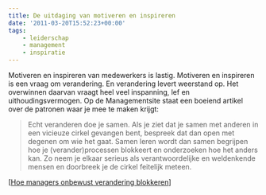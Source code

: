 ```yaml
---
title: De uitdaging van motiveren en inspireren
date: '2011-03-20T15:52:23+00:00'
tags:
    - leiderschap
    - management
    - inspiratie
---
```

Motiveren en inspireren van medewerkers is lastig. Motiveren en inspireren is een vraag om verandering. En verandering levert weerstand op. Het overwinnen daarvan vraagt heel veel inspanning, lef en uithoudingsvermogen. Op de Managementsite staat een boeiend artikel over de patronen waar je mee te maken krijgt:

> Echt veranderen doe je samen. Als je ziet dat je samen met anderen in een vicieuze cirkel gevangen bent, bespreek dat dan open met degenen om wie het gaat. Samen leren wordt dan samen begrijpen hoe je (verander)processen blokkeert en onderzoeken hoe het anders kan. Zo neem je elkaar serieus als verantwoordelijke en weldenkende mensen en doorbreek je de cirkel feitelijk meteen.

[[Hoe managers onbewust verandering blokkeren](http://www.managementsite.nl/16748/leiderschap/hoe-managers-onbewust-verandering-blokkeren.html)]